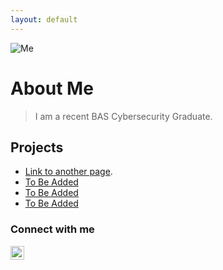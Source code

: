 ```yaml
---
layout: default
---
```



![Me](https://github.com/AlexandraSchuch/AlexandraSchuch/assets/144488134/1f28db47-2fb8-47bf-8d7e-7fd8aeda8a90) 

# About Me

> I am a recent BAS Cybersecurity Graduate.
> 
> 


## Projects 
*   [Link to another page](./another-page.html).
*   [To Be Added](/test.md)
*   [To Be Added](https://url)
*   [To Be Added](https://url)


### Connect with me

[<img align="left" alt="AlexandraSchuch | LinkedIn" width="22px" src="https://cdn.jsdelivr.net/npm/simple-icons@v3/icons/linkedin.svg" />][linkedin]

[linkedin]: https://www.linkedin.com/in/alexandra-schuch/
